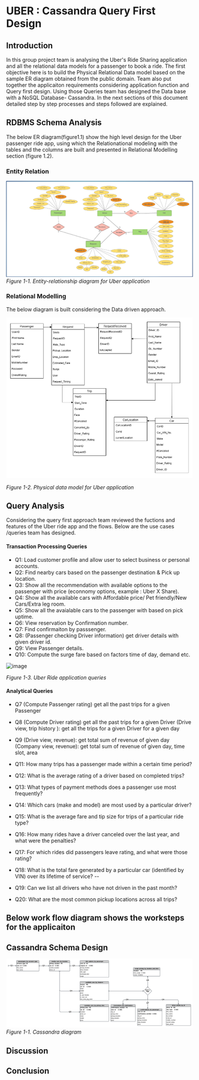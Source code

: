 # UBER : Cassandra Query First Design

## Introduction
In this group project team is analysing the Uber's Ride Sharing application and all the relational data models for a passenger to book a ride. The first objective here is to build the Physical Relational Data model based on the sample ER diagram obtained from the public domain. Team also put together the applicaiton requirements considering application function and Query first design. Using those Queries team has designed the Data base with a NoSQL Database- Cassandra. 
In the next sections of this document detailed step by step processes and steps  followed are explained.

## RDBMS Schema Analysis
The below ER diagram(figure1.1) show the high level design for the Uber passenger ride app, using which the Relationational modeling with the tables and the columns are built and presented in Relational Modelling section (figure 1.2).
### Entity Relation

![alt text](images/uber_er.png)
_Figure 1-1. Entity-relationship diagram for Uber application_

### Relational Modelling
The below diagram is built considering the Data driven approach.

![alt text](images/uber_physical_design.png)

_Figure 1-2. Physical data model for Uber application_

## Query Analysis
Considering the query first approach team reviewed the fuctions and features of the Uber ride app and the flows. 
Below are the use cases /queries team has designed. 

#### Transaction Processing Queries

- Q1: Load customer profile and allow user to select business or personal accounts.
- Q2: Find nearby cars based on the passenger destination & Pick up location.
- Q3: Show all the recommendation with available options to the passenger with price (econnomy options, example : Uber X Share).
- Q4: Show  all the available cars with Affordable price/ Pet friendly/New Cars/Extra leg room.
- Q5: Show all the avaialable cars to the passenger with based on pick uptime.
- Q6: View reservation by Confirmation number.
- Q7: Find confirmaiton by passsenger.
- Q8: (Passenger checking Driver information) get driver details with given driver id.
- Q9: View Passenger details.
- Q10: Compute the surge fare based on factors time of day, demand etc.

![image](https://github.com/ISM6562-Big-Data/TEAM_DATA_MINERS/assets/151387182/3c508cc2-874e-4167-9437-106a32642157)

_Figure 1-3. Uber Ride application queries_

#### Analytical Queries

- Q7 (Compute Passenger rating) get all the past trips for a given Passenger
- Q8 (Compute Driver rating) get all the past trips for a given Driver
  (Drive view, trip history ): get all the trips for a given Driver for a given day
- Q9 (Drive view, revenue): get total sum of revenue of given day
  (Company view, revenue): get total sum of revenue of given day, time slot, area

- Q11: How many trips has a passenger made within a certain time period?
- Q12: What is the average rating of a driver based on completed trips?
- Q13: What types of payment methods does a passenger use most frequently?
- Q14: Which cars (make and model) are most used by a particular driver?
- Q15: What is the average fare and tip size for trips of a particular ride type?
- Q16: How many rides have a driver canceled over the last year, and what were the penalties?
- Q17: For which rides did passengers leave rating, and what were those rating?
- Q18: What is the total fare generated by a particular car (identified by VIN) over its lifetime of service? --
- Q19: Can we list all drivers who have not driven in the past month?
- Q20: What are the most common pickup locations across all trips?
## Below work flow diagram shows the worksteps for the applicaiton

## Cassandra Schema Design

![alt text](images/uber_cassandradesign.png)
_Figure 1-1. Cassandra diagram_

## Discussion

## Conclusion
